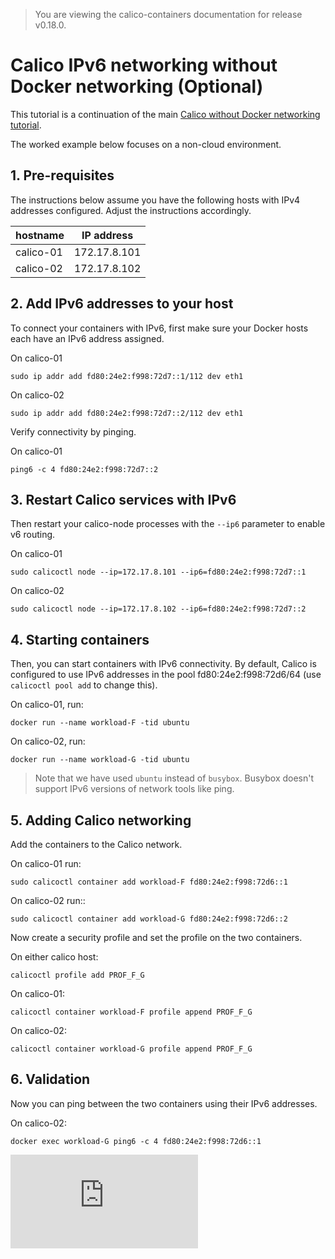 > You are viewing the calico-containers documentation for release v0.18.0.

# Calico IPv6 networking without Docker networking (Optional)

This tutorial is a continuation of the main 
[Calico without Docker networking tutorial](README.md).

The worked example below focuses on a non-cloud environment.
  
## 1. Pre-requisites

The instructions below assume you have the following hosts with IPv4 addresses
configured. Adjust the instructions accordingly.

| hostname  | IP address   |
|-----------|--------------|
| calico-01 | 172.17.8.101 |
| calico-02 | 172.17.8.102 |

## 2. Add IPv6 addresses to your host

To connect your containers with IPv6, first make sure your Docker hosts each 
have an IPv6 address assigned.

On calico-01

    sudo ip addr add fd80:24e2:f998:72d7::1/112 dev eth1

On calico-02

    sudo ip addr add fd80:24e2:f998:72d7::2/112 dev eth1

Verify connectivity by pinging.

On calico-01

    ping6 -c 4 fd80:24e2:f998:72d7::2

## 3. Restart Calico services with IPv6

Then restart your calico-node processes with the `--ip6` parameter to enable 
v6 routing.

On calico-01

    sudo calicoctl node --ip=172.17.8.101 --ip6=fd80:24e2:f998:72d7::1

On calico-02

    sudo calicoctl node --ip=172.17.8.102 --ip6=fd80:24e2:f998:72d7::2

## 4. Starting containers

Then, you can start containers with IPv6 connectivity. By default, Calico is 
configured to use IPv6 addresses in the pool fd80:24e2:f998:72d6/64 
(use `calicoctl pool add` to change this).

On calico-01, run:

    docker run --name workload-F -tid ubuntu

On calico-02, run:

    docker run --name workload-G -tid ubuntu

> Note that we have used `ubuntu` instead of `busybox`.  Busybox doesn't support 
> IPv6 versions of network tools like ping.

## 5. Adding Calico networking

Add the containers to the Calico network.

On calico-01 run:

    sudo calicoctl container add workload-F fd80:24e2:f998:72d6::1

On calico-02 run::

    sudo calicoctl container add workload-G fd80:24e2:f998:72d6::2
    
Now create a security profile and set the profile on the two containers.

On either calico host:

    calicoctl profile add PROF_F_G

On calico-01:

    calicoctl container workload-F profile append PROF_F_G

On calico-02:

    calicoctl container workload-G profile append PROF_F_G

## 6. Validation

Now you can ping between the two containers using their IPv6 addresses.

On calico-02:

    docker exec workload-G ping6 -c 4 fd80:24e2:f998:72d6::1
[![Analytics](https://calico-ga-beacon.appspot.com/UA-52125893-3/calico-containers/docs/calico-with-docker/without-docker-networking/IPv6.md?pixel)](https://github.com/igrigorik/ga-beacon)
